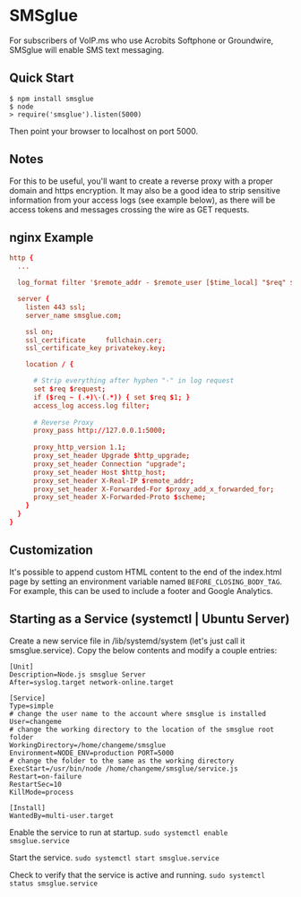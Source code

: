 # SMSglue

For subscribers of VoIP.ms who use Acrobits Softphone or Groundwire, SMSglue will enable SMS text messaging.

## Quick Start

```
$ npm install smsglue
$ node
> require('smsglue').listen(5000)
```

Then point your browser to localhost on port 5000.

## Notes

For this to be useful, you'll want to create a reverse proxy with a 
proper domain and https encryption. It may also be a good idea to
strip sensitive information from your access logs (see example below),
as there will be access tokens and messages crossing the wire as GET
requests. 

## nginx Example

```conf
http {
  ...

  log_format filter '$remote_addr - $remote_user [$time_local] "$req" $status $body_bytes_sent "$http_referer" "$http_user_agent"';

  server {
    listen 443 ssl;
    server_name smsglue.com;

    ssl on;
    ssl_certificate     fullchain.cer;
    ssl_certificate_key privatekey.key;

    location / {

      # Strip everything after hyphen "-" in log request
      set $req $request;
      if ($req ~ (.+)\-(.*)) { set $req $1; }
      access_log access.log filter;
      
      # Reverse Proxy
      proxy_pass http://127.0.0.1:5000;
      
      proxy_http_version 1.1;
      proxy_set_header Upgrade $http_upgrade;
      proxy_set_header Connection "upgrade";
      proxy_set_header Host $http_host;
      proxy_set_header X-Real-IP $remote_addr;
      proxy_set_header X-Forwarded-For $proxy_add_x_forwarded_for;
      proxy_set_header X-Forwarded-Proto $scheme;
    }
  }
}
```

## Customization

It's possible to append custom HTML content to the end of the index.html
page by setting an environment variable named `BEFORE_CLOSING_BODY_TAG`.
For example, this can be used to include a footer and Google Analytics.

## Starting as a Service (systemctl | Ubuntu Server)

Create a new service file in /lib/systemd/system (let's just call it smsglue.service).
Copy the below contents and modify a couple entries:

```
[Unit]
Description=Node.js smsglue Server
After=syslog.target network-online.target

[Service]
Type=simple
# change the user name to the account where smsglue is installed
User=changeme
# change the working directory to the location of the smsglue root folder
WorkingDirectory=/home/changeme/smsglue
Environment=NODE_ENV=production PORT=5000
# change the folder to the same as the working directory
ExecStart=/usr/bin/node /home/changeme/smsglue/service.js
Restart=on-failure
RestartSec=10
KillMode=process

[Install]
WantedBy=multi-user.target
```

Enable the service to run at startup.
```sudo systemctl enable smsglue.service```

Start the service.
```sudo systemctl start smsglue.service```

Check to verify that the service is active and running.
```sudo systemctl status smsglue.service```
